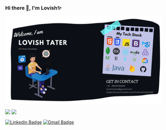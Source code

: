 ### Hi there 👋, I'm Lovish✨
![Banner Lovish](https://github.com/lovishtater/lovishtater/blob/main/LovishGithubBanner.png)
<!-- <img width="48%" src="http://github-readme-streak-stats.herokuapp.com?user=lovishtater"> -->
<img width="48%" src="https://github-readme-stats.vercel.app/api?username=lovishtater&show_icons=true&hide=issues&hide_border=true">
<img width="48%" src="https://github-readme-stats.vercel.app/api/top-langs/?username=lovishtater&hide=TeX&layout=compact">

[![Linkedin Badge](https://img.shields.io/badge/-LovishTater-blue?style=flat-square&logo=Linkedin&logoColor=white&link=https://www.linkedin.com/in/lovishtater08)](https://www.linkedin.com/in/lovishtater08)
[![Gmail Badge](https://img.shields.io/badge/-lovishtater@gmail.com-c14438?style=flat-square&logo=Gmail&logoColor=white&link=mailto:lovishtater@gmail.com)](mailto:lovishtater@gmail.com)
